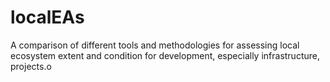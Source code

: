 # localEAs
A comparison of different tools and methodologies for assessing local ecosystem extent and condition for development, especially infrastructure, projects.o
